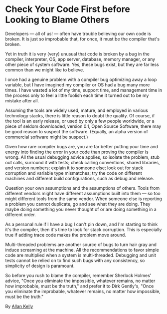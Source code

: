 # Check Your Code First before Looking to Blame Others

Developers — all of us! — often have trouble believing our own code is broken. It is just so improbable that, for once, it must be the compiler that's broken.

Yet in truth it is very (very) unusual that code is broken by a bug in the compiler, interpreter, OS, app server, database, memory manager, or any other piece of system software. Yes, these bugs exist, but they are far less common than we might like to believe.

I once had a genuine problem with a compiler bug optimizing away a loop variable, but I have imagined my compiler or OS had a bug many more times. I have wasted a lot of my time, support time, and management time in the process only to feel a little foolish each time it turned out to be my mistake after all.

Assuming the tools are widely used, mature, and employed in various technology stacks, there is little reason to doubt the quality. Of course, if the tool is an early release, or used by only a few people worldwide, or a piece of seldom downloaded, version 0.1, Open Source Software, there may be good reason to suspect the software. (Equally, an alpha version of commercial software might be suspect.)

Given how rare compiler bugs are, you are far better putting your time and energy into finding the error in your code than proving the compiler is wrong. All the usual debugging advice applies, so isolate the problem, stub out calls, surround it with tests; check calling conventions, shared libraries, and version numbers; explain it to someone else; look out for stack corruption and variable type mismatches; try the code on different machines and different build configurations, such as debug and release.

Question your own assumptions and the assumptions of others. Tools from different vendors might have different assumptions built into them — so too might different tools from the same vendor.
When someone else is reporting a problem you cannot duplicate, go and see what they are doing. They maybe doing something you never thought of or are doing something in a different order.

As a personal rule if I have a bug I can't pin down, and I'm starting to think it's the compiler, then it's time to look for stack corruption. This is especially true if adding trace code makes the problem move around.

Multi-threaded problems are another source of bugs to turn hair gray and induce screaming at the machine. All the recommendations to favor simple code are multiplied when a system is multi-threaded. Debugging and unit tests cannot be relied on to find such bugs with any consistency, so simplicity of design is paramount.

So before you rush to blame the compiler, remember Sherlock Holmes' advice, "Once you eliminate the impossible, whatever remains, no matter how improbable, must be the truth," and prefer it to Dirk Gently's, "Once you eliminate the improbable, whatever remains, no matter how impossible, must be the truth."

By [Allan Kelly](http://programmer.97things.oreilly.com/wiki/index.php/Allan_Kelly)